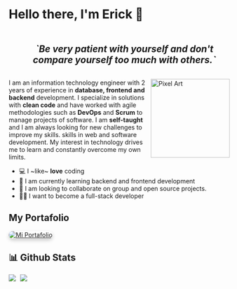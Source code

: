 # Hello there, I'm Erick 👋

<!-- About Me -->
<div  id="user-content-toc" style="margin-top: 20px; margin-bottom: 20px">
  <ul align="center">
    <summary>
      <h2 style="display: inline-block">
        <i>
         `Be very patient with yourself and don't compare yourself too much with others.`
        </i>
      </h2>
    </summary>
  </ul>
  <img
    src="https://64.media.tumblr.com/cb1a6d28f1f97fe56c0764cdf40fc92c/d662df3b2e19bcdc-c5/s540x810/1d8b292967d40c6c00663f2ce51de270d366994c.gifv"
    alt="Pixel Art"
    align="right"
    width="180"
<div/>

 <!-- Descripción personal con espaciado adecuado -->

I am an information technology engineer with 2 years of experience in **database, frontend and backend** development. 
I specialize in solutions with **clean code** and have worked with agile methodologies such as **DevOps** and **Scrum** to manage projects
of software. I am **self-taught** and I am always looking for new challenges to improve my skills.
skills in web and software development.
My interest in technology drives me to learn and constantly overcome my own limits.

- 💻 I ~like~ **love** coding
- 📗 I am currently learning backend and frontend development
- 🔧 I am looking to collaborate on group and open source projects.
- 🧑‍💻 I want to become a full-stack developer


## My Portafolio

<div>
  <a href="https://khelde.vercel.app/" target="_blank">
    <img src="https://img.shields.io/badge/Visita%20mi%20portafolio-0d1117?style=for-the-badge&logo=vercel&logoColor=white" alt="Mi Portafolio" style="border-radius: 12px; box-shadow: 0 4px 8px rgba(0, 0, 0, 0.2);">
  </a>
</div>

## 📊 Github Stats

<div style="display: flex; gap: 10px;">
  <picture>
    <source
      srcset="https://github-readme-stats.vercel.app/api/top-langs/?username=muke78&layout=compact&langs_count=8&theme=radical"
      media="(prefers-color-scheme: dark)" />
    <source
      srcset="https://github-readme-stats.vercel.app/api/top-langs/?username=muke78&layout=compact&langs_count=8&theme=default"
      media="(prefers-color-scheme: light), (prefers-color-scheme: no-preference)" />
    <img src="https://github-readme-stats.vercel.app/api/top-langs/?username=muke78&layout=compact&langs_count=8" />
  </picture>

  <img src="https://nirzak-streak-stats.vercel.app/?user=muke78&theme=radical&hide_border=false" />
</div>
